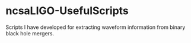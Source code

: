# ncsaLIGO-UsefulScripts
Scripts I have developed for extracting waveform information from binary black hole mergers.
